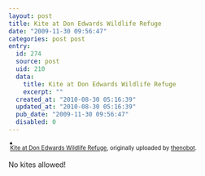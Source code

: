 ```yaml
---
layout: post
title: Kite at Don Edwards Wildlife Refuge
date: "2009-11-30 09:56:47"
categories: post post
entry:
  id: 274
  source: post
  uid: 210
  data:
    title: Kite at Don Edwards Wildlife Refuge
    excerpt: ""
  created_at: "2010-08-30 05:16:39"
  updated_at: "2010-08-30 05:16:39"
  pub_date: "2009-11-30 09:56:47"
  disabled: 0
---
```


<div style="text-align: left; padding: 3px;">
<a href="http://www.flickr.com/photos/thenobot/4144626987/" title="photo sharing"><img src="https://farm3.static.flickr.com/2555/4144626987_e631318b21.jpg" style="border: solid 2px #000000;" alt="" /></a>
<br />
<span style="font-size: 0.8em; margin-top: 0px;"><a href="http://www.flickr.com/photos/thenobot/4144626987/">Kite at Don Edwards Wildlife Refuge</a>, originally uploaded by <a href="http://www.flickr.com/people/thenobot/">thenobot</a>.</span>
</div>
<p>
No kites allowed!
</p>
